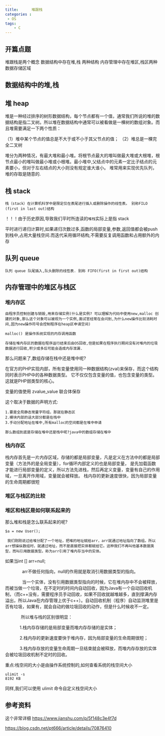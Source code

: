```yaml
---
title:      堆跟栈
categories : 
 - OS
tags:
    - C
---
```

## 开篇点题

堆跟栈是两个概念
数据结构中存在堆,栈 两种结构
内存管理中存在堆区,栈区两种数据存储区域


## 数据结构中的堆,栈

## 堆 heap

堆是一种经过排序的树形数据结构，每个节点都有一个值，通常我们所说的堆的数据结构是指二叉树。所以堆在数据结构中通常可以被看做是一棵树的数组对象。而且堆需要满足一下两个性质：

（1）堆中某个节点的值总是不大于或不小于其父节点的值；
（2）堆总是一棵完全二叉树

堆分为两种情况，有最大堆和最小堆。将根节点最大的堆叫做最大堆或大根堆，根节点最小的堆叫做最小堆或小根堆。最小堆中,父结点中的元素一定比子结点的元素要小，但对于左右结点的大小则没有规定谁大谁小。
堆常用来实现优先队列，堆的存取是随意的.

## 栈 stack 

    栈（stack）在计算机科学中是限定仅在表尾进行插入或删除操作的线性表。 别称FILO (first in last out)结构

！！！由于历史原因,导致我们平时所连读的`堆栈`实际上是指 stack

平时进行递归计算时,如果递归次数过多,函数的局部变量,参数,返回值都会被push到栈中,占用大量栈空间.而迭代采用循环结构,不需要反复调用函数和占用额外的内存

## 队列 queue

    队列 queue 队尾插入,队头删除的线性表. 别称 FIFO(first in first out)结构

## 内存管理中的堆区与栈区

### 堆内存区
    
    由程序员控制创建与销毁,用来存储实例(什么是实例? 可以理解为代码中使用new,malloc 创建的对象,那么这个对象可以被视为一个实例,面试官经常在会问到,为什么new操作比较消耗时间,因为new操作符号会控制程序在heap区申请空间)

    malloc() 是操作系统实现的内存调用函数

    存储在堆内存区的数据在程序运行结束后由OS回收,但是如果在程序执行期间没有对堆内的垃圾数据进行回收,积少成多后可能会造成内存泄漏.


那么问题来了,数组存储在栈中还是堆中呢?

在官方的PHP实现内部，所有变量使用同一种数据结构(zval)来保存，而这个结构同时表示PHP中的各种数据类型。 它不仅仅包含变量的值，也包含变量的类型。这就是PHP弱类型的核心。

变量的值使用 zvalue_value 联合体保存

这个取决于数据的声明方式:

    1.要是全局静态常量字符组，那就在静态区
    2.模块内部的话大部分都是在栈中
    3.手动分配地址在堆中,所有malloc的空间都是在堆中申请

    那么数组到底是存储在堆中还是栈中呢?java中的数组存储在堆中

### 栈内存区

栈内存首先是一片内存区域，存储的都是局部变量，凡是定义在方法中的都是局部变量（方法外的是全局变量），for循环内部定义的也是局部变量，
是先加载函数才能进行局部变量的定义，所以方法先进栈，然后再定义变量，变量有自己的作用域，一旦离开作用域，变量就会被释放。
栈内存的更新速度很快，因为局部变量的生命周期都很短

###  堆区与栈区的比较

### 堆区和栈区是如何联系起来的

 那么堆和栈是怎么联系起来的呢?

    $a = new User();

     我们刚刚说过给堆分配了一个地址，把堆的地址赋给arr，arr就通过地址指向了数组。所以arr想操纵数组时，就通过地址，而不是直接把实体都赋给它。这种我们不再叫他基本数据类型，而叫引用数据类型。称为arr引用了堆内存当中的实体。
如果当int [] arr=null;

              arr不做任何指向，null的作用就是取消引用数据类型的指向。

              当一个实体，没有引用数据类型指向的时候，它在堆内存中不会被释放，而被当做一个垃圾，在不定时的时间内自动回收，因为Java有一个自动回收机制，（而c++没有，需要程序员手动回收，如果不回收就越堆越多，直到撑满内存溢出，所以Java在内存管理上优于c++）。自动回收机制（程序）自动监测堆里是否有垃圾，如果有，就会自动的做垃圾回收的动作，但是什么时候收不一定。

             所以堆与栈的区别很明显：

            1.栈内存存储的是局部变量而堆内存存储的是实体；

            2.栈内存的更新速度要快于堆内存，因为局部变量的生命周期很短；

            3.栈内存存放的变量生命周期一旦结束就会被释放，而堆内存存放的实体会被垃圾回收机制不定时的回收。


重点:栈空间的大小是由操作系统控制的,如何查看系统的栈空间大小

    ulimit -s 
    8192 KB

同样,我们可以使用 ulimit 命令自定义栈空间大小

## 参考资料

这个非常详细 https://www.jianshu.com/p/5f148c3e4f7d

https://blog.csdn.net/pt666/article/details/70876410
